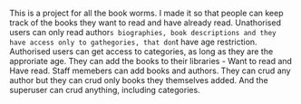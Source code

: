 This is a project for all the book worms. I made it so that people can keep track of the books they want to read and have already read.
Unathorised users can only read author`s biographies, book descriptions and they have access only to gathegories, that don`t have age restriction.
Authorised users can get access to categories, as long as they are the approriate age. They can add the books to their libraries - Want to read and Have read.
Staff memebers can add books and authors. They can crud any author but they can crud only books they themselves added.
And the superuser can crud anything, including categories.
